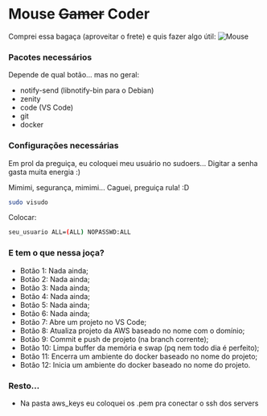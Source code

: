 # Mouse ~~Gamer~~ Coder

Comprei essa bagaça (aproveitar o frete) e quis fazer algo útil:
![Mouse](https://http2.mlstatic.com/mouse-gamer-dazz-griffon-4000dpi-17-botoes-D_NQ_NP_733683-MLB27843797407_072018-F.webp)

### Pacotes necessários

Depende de qual botão... mas no geral:

- notify-send (libnotify-bin para o Debian)
- zenity
- code (VS Code)
- git
- docker

### Configurações necessárias

Em prol da preguiça, eu coloquei meu usuário no sudoers... Digitar a senha gasta muita energia :)

Mimimi, segurança, mimimi... Caguei, preguiça rula! :D


```bash
sudo visudo
```

Colocar:

```bash
seu_usuario ALL=(ALL) NOPASSWD:ALL
```

### E tem o que nessa joça?

- Botão 1: Nada ainda;
- Botão 2: Nada ainda;
- Botão 3: Nada ainda;
- Botão 4: Nada ainda;
- Botão 5: Nada ainda;
- Botão 6: Nada ainda;
- Botão 7: Abre um projeto no VS Code;
- Botão 8: Atualiza projeto da AWS baseado no nome com o domínio;
- Botão 9: Commit e push de projeto (na branch corrente);
- Botão 10: Limpa buffer da memória e swap (pq nem todo dia é perfeito);
- Botão 11: Encerra um ambiente do docker baseado no nome do projeto;
- Botão 12: Inicia um ambiente do docker baseado no nome do projeto.

### Resto...

 * Na pasta aws_keys eu coloquei os .pem pra conectar o ssh dos servers
